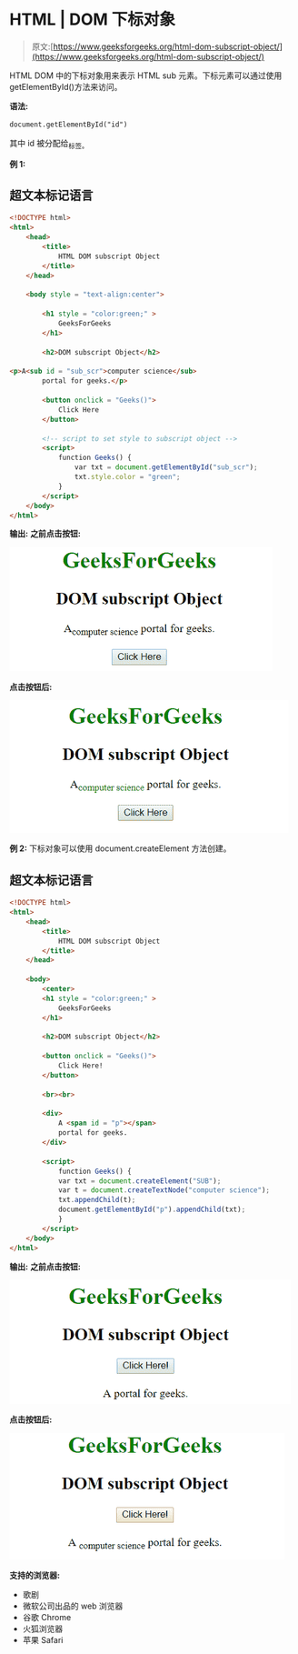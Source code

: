# HTML | DOM 下标对象

> 原文:[https://www.geeksforgeeks.org/html-dom-subscript-object/](https://www.geeksforgeeks.org/html-dom-subscript-object/)

HTML DOM 中的下标对象用来表示 HTML sub 元素。下标元素可以通过使用 getElementById()方法来访问。

**语法:**

```html
document.getElementById("id")
```

其中 id 被分配给<sub>标签。</sub>

**例 1:**

## 超文本标记语言

```html
<!DOCTYPE html>
<html>
    <head>
        <title>
            HTML DOM subscript Object
        </title>
    </head>

    <body style = "text-align:center">

        <h1 style = "color:green;" >
            GeeksForGeeks
        </h1>

        <h2>DOM subscript Object</h2>

<p>A<sub id = "sub_scr">computer science</sub>
        portal for geeks.</p>

        <button onclick = "Geeks()">
            Click Here
        </button>

        <!-- script to set style to subscript object -->
        <script>
            function Geeks() {
                var txt = document.getElementById("sub_scr");
                txt.style.color = "green";
            }
        </script>
    </body>
</html>                   
```

**输出:**
**之前点击按钮:**

![sub](img/ab9154a222d5b8c2c4fdd0e22be33154.png)

**点击按钮后:**

![sub](img/cecc3fed640c020f7f5f886f9eb88259.png)

**例 2:** 下标对象可以使用 document.createElement 方法创建。

## 超文本标记语言

```html
<!DOCTYPE html>
<html>
    <head>
        <title>
            HTML DOM subscript Object
        </title>
    </head>

    <body>
        <center>
        <h1 style = "color:green;" >
            GeeksForGeeks
        </h1>

        <h2>DOM subscript Object</h2>

        <button onclick = "Geeks()">
            Click Here!
        </button>

        <br><br>

        <div>
            A <span id = "p"></span>
            portal for geeks.
        </div>

        <script>
            function Geeks() {
            var txt = document.createElement("SUB");
            var t = document.createTextNode("computer science");
            txt.appendChild(t);
            document.getElementById("p").appendChild(txt);
            }
        </script>
    </body>
</html>                   
```

**输出:**
**之前点击按钮:**

![sub](img/a0ea67ed66817a1387e5049036c49353.png)

**点击按钮后:**

![sub](img/7def9037b623ffad7b03b8e454b77a6f.png)

**支持的浏览器:**

*   歌剧
*   微软公司出品的 web 浏览器
*   谷歌 Chrome
*   火狐浏览器
*   苹果 Safari